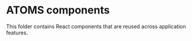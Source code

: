 # ATOMS components

This folder contains React components that are reused across application
features.
